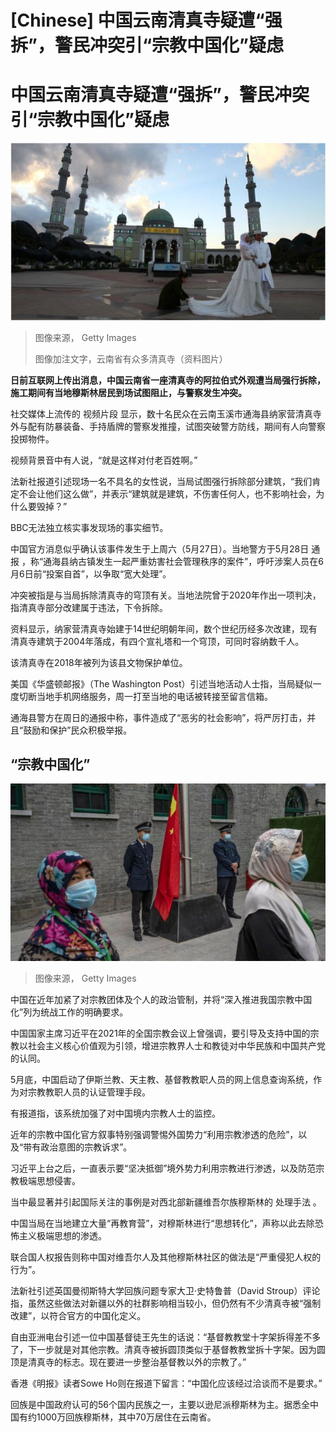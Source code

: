 # [Chinese] 中国云南清真寺疑遭“强拆”，警民冲突引“宗教中国化”疑虑

#  中国云南清真寺疑遭“强拆”，警民冲突引“宗教中国化”疑虑


![mosque](_129905637_whatsubject.jpg)

> 图像来源，  Getty Images
>
> 图像加注文字，云南省有众多清真寺（资料图片）

**日前互联网上传出消息，中国云南省一座清真寺的阿拉伯式外观遭当局强行拆除，施工期间有当地穆斯林居民到场试图阻止，与警察发生冲突。**

社交媒体上流传的 视频片段  显示，数十名民众在云南玉溪市通海县纳家营清真寺外与配有防暴装备、手持盾牌的警察发推撞，试图突破警方防线，期间有人向警察投掷物件。

视频背景音中有人说，“就是这样对付老百姓啊。”

法新社报道引述现场一名不具名的女性说，当局试图强行拆除部分建筑，“我们肯定不会让他们这么做”，并表示“建筑就是建筑，不伤害任何人，也不影响社会，为什么要毁掉？”

BBC无法独立核实事发现场的事实细节。

中国官方消息似乎确认该事件发生于上周六（5月27日）。当地警方于5月28日 通报  ，称“通海县纳古镇发生一起严重妨害社会管理秩序的案件”，呼吁涉案人员在6月6日前“投案自首”，以争取“宽大处理”。

冲突被指是与当局拆除清真寺的穹顶有关。当地法院曾于2020年作出一项判决，指清真寺部分改建属于违法，下令拆除。

资料显示，纳家营清真寺始建于14世纪明朝年间，数个世纪历经多次改建，现有清真寺建筑于2004年落成，有四个宣礼塔和一个穹顶，可同时容纳数千人。

该清真寺在2018年被列为该县文物保护单位。

美国《华盛顿邮报》（The Washington Post）引述当地活动人士指，当局疑似一度切断当地手机网络服务，周一打至当地的电话被转接至留言信箱。

通海县警方在周日的通报中称，事件造成了“恶劣的社会影响”，将严厉打击，并且“鼓励和保护”民众积极举报。

##  “宗教中国化”

![Hui Muslim women wear masks as they wait for officers to raise China's national flag before Eid al-Fitr prayers at the historic Niujie Mosque on May 13, 2021 in Beijing, China](_129938133_gettyimages-1232857239.jpg)

> 图像来源，  Getty Images

中国在近年加紧了对宗教团体及个人的政治管制，并将“深入推进我国宗教中国化”列为统战工作的明确要求。

中国国家主席习近平在2021年的全国宗教会议上曾强调，要引导及支持中国的宗教以社会主义核心价值观为引领，增进宗教界人士和教徒对中华民族和中国共产党的认同。

5月底，中国启动了伊斯兰教、天主教、基督教教职人员的网上信息查询系统，作为对宗教教职人员的认证管理手段。

有报道指，该系统加强了对中国境内宗教人士的监控。

近年的宗教中国化官方叙事特别强调警惕外国势力“利用宗教渗透的危险”，以及“带有政治意图的宗教诉求”。

习近平上台之后，一直表示要“坚决抵御”境外势力利用宗教进行渗透，以及防范宗教极端思想侵害。

当中最显著并引起国际关注的事例是对西北部新疆维吾尔族穆斯林的 处理手法  。

中国当局在当地建立大量“再教育营”，对穆斯林进行“思想转化”，声称以此去除恐怖主义极端思想的渗透。

联合国人权报告则称中国对维吾尔人及其他穆斯林社区的做法是“严重侵犯人权的行为”。

法新社引述英国曼彻斯特大学回族问题专家大卫·史特鲁普（David Stroup）评论指，虽然这些做法对新疆以外的社群影响相当较小，但仍然有不少清真寺被“强制改建”，以符合官方的中国化定义。

自由亚洲电台引述一位中国基督徒王先生的话说：“基督教教堂十字架拆得差不多了，下一步就是对其他宗教。清真寺被拆圆顶类似于基督教教堂拆十字架。因为圆顶是清真寺的标志。现在要进一步整治基督教以外的宗教了。”

香港《明报》读者Sowe Ho则在报道下留言：“中国化应该经过洽谈而不是要求。”

回族是中国政府认可的56个国内民族之一，主要以逊尼派穆斯林为主。据悉全中国有约1000万回族穆斯林，其中70万居住在云南省。



